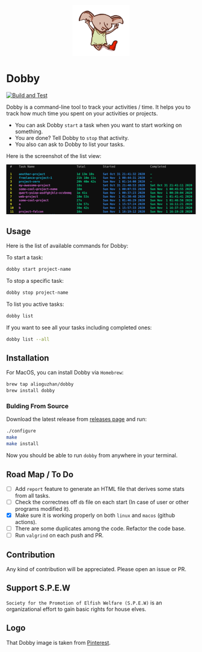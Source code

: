 <!-- markdownlint-disable MD033 MD041 -->
<div align="center">
  <img src="./images/logo.png" width="150" alt="react loves typescript">
</div>

# Dobby

[![Build and Test](https://github.com/alioguzhan/dobby/actions/workflows/build.yml/badge.svg)](https://github.com/alioguzhan/dobby/actions/workflows/build.yml)

Dobby is a command-line tool to track your activities / time. It helps you to track how much time you spent on your activities or projects.

- You can ask Dobby `start` a task when you want to start working on something.
- You are done? Tell Dobby to `stop` that activity.
- You also can ask to Dobby to list your tasks.

Here is the screenshot of the list view:

[![dobby screenshot](images/ss.png)](images/ss.png)

## Usage

Here is the list of available commands for Dobby:

To start a task:

```bash
dobby start project-name
```

To stop a specific task:

```bash
dobby stop project-name
```

To list you active tasks:

```bash
dobby list
```

If you want to see all your tasks including completed ones:

```bash
dobby list --all
```

## Installation

For MacOS, you can install Dobby via `Homebrew`:

```bash
brew tap alioguzhan/dobby
brew install dobby
```

### Bulding From Source

Download the latest release from [releases page](https://github.com/alioguzhan/dobby/releases) and run:

```bash
./configure
make
make install
```

Now you should be able to run `dobby` from anywhere in your terminal.

## Road Map / To Do

- [ ] Add `report` feature to generate an HTML file that derives some stats from all tasks.
- [ ] Check the correctnes off `db` file on each start (In case of user or other programs modified it).
- [x] Make sure it is working properly on both `linux` and `macos` (github actions).
- [ ] There are some duplicates among the code. Refactor the code base.
- [ ] Run `valgrind` on each push and PR.

## Contribution

Any kind of contribution will be appreciated. Please open an issue or PR.

## Support S.P.E.W

`Society for the Promotion of Elfish Welfare (S.P.E.W)` is an organizational effort to gain basic rights for house elves.

## Logo

That Dobby image is taken from [Pinterest](https://pinterest.com/pin/356558495496348737/).
